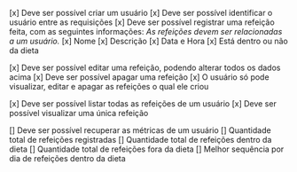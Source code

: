 [x] Deve ser possível criar um usuário
[x] Deve ser possível identificar o usuário entre as requisições
[x] Deve ser possível registrar uma refeição feita, com as seguintes informações:
    *As refeições devem ser relacionadas a um usuário.*
    [x] Nome
    [x] Descrição
    [x] Data e Hora
    [x] Está dentro ou não da dieta


[x] Deve ser possível editar uma refeição, podendo alterar todos os dados acima
[x] Deve ser possível apagar uma refeição
[x] O usuário só pode visualizar, editar e apagar as refeições o qual ele criou


[x] Deve ser possível listar todas as refeições de um usuário
[x] Deve ser possível visualizar uma única refeição


[] Deve ser possível recuperar as métricas de um usuário
    [] Quantidade total de refeições registradas
    [] Quantidade total de refeições dentro da dieta
    [] Quantidade total de refeições fora da dieta
    [] Melhor sequência por dia de refeições dentro da dieta
